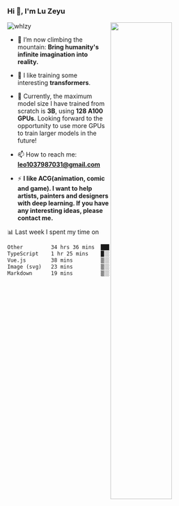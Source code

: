 ### Hi 👋, I'm Lu Zeyu

<img src="https://komarev.com/ghpvc/?username=whlzy&label=Profile%20views&color=0e75b6&style=flat" alt="whlzy" />
<img align="right" width="53%" src="https://github-readme-stats.vercel.app/api?username=whlzy&show_icons=true">

- 🔭 I’m now climbing the mountain: **Bring humanity's infinite imagination into reality.**

- 🌄 I like training some interesting **transformers**.

- 🌠 Currently, the maximum model size I have trained from scratch is **3B**, using **128 A100 GPUs**. Looking forward to the opportunity to use more GPUs to train larger models in the future!

- 📫 How to reach me: **leo1037987031@gmail.com**

- ⚡ **I like ACG(animation, comic and game). I want to help artists, painters and designers with deep learning. If you have any interesting ideas, please contact me.**

📊 Last week I spent my time on

<!--START_SECTION:waka-->

```txt
Other         34 hrs 36 mins  ███████████████████████░░   92.10 %
TypeScript    1 hr 25 mins    █░░░░░░░░░░░░░░░░░░░░░░░░   03.81 %
Vue.js        38 mins         ▒░░░░░░░░░░░░░░░░░░░░░░░░   01.71 %
Image (svg)   23 mins         ▒░░░░░░░░░░░░░░░░░░░░░░░░   01.05 %
Markdown      19 mins         ▒░░░░░░░░░░░░░░░░░░░░░░░░   00.87 %
```

<!--END_SECTION:waka-->

